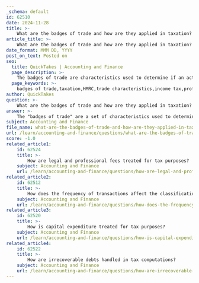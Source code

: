 ```yaml
---
_schema: default
id: 62510
date: 2024-11-28
title: >-
    What are the badges of trade and how are they applied in taxation?
article_title: >-
    What are the badges of trade and how are they applied in taxation?
date_format: MMM DD, YYYY
post_on_text: Posted on
seo:
  title: QuickTakes | Accounting and Finance
  page_description: >-
    The badges of trade are characteristics used to determine if an activity is trading for tax purposes, significant for assessing income tax on trading profits.
  page_keywords: >-
    badges of trade,taxation,HMRC,trade characteristics,income tax,profit motive,assets,ownership duration,transaction frequency
author: QuickTakes
question: >-
    What are the badges of trade and how are they applied in taxation?
answer: >-
    The "badges of trade" are a set of characteristics used to determine whether an activity constitutes trading for tax purposes. These badges help distinguish between trading activities and non-trading transactions, which is crucial for assessing income tax liability on trading profits. The concept was first identified in a 1955 report by the Royal Commission on the Taxation of Profits and Income, and over time, the list has evolved through case law, with HMRC currently recognizing nine badges of trade.\n\nThe key badges of trade include:\n\n1. **Motive or Intention**: The intention behind the activity is a significant factor. If the primary motive is to make a profit, it is more likely to be considered trading.\n   \n2. **Trading Interests in the Same or Similar Field**: Engaging in activities that are consistent with a trading business or in a similar field can indicate trading behavior.\n\n3. **Nature of the Asset**: The type of asset involved can influence the classification. For example, assets that are typically bought and sold in a trading context are more likely to be considered trading assets.\n\n4. **Period of Ownership**: The length of time an asset is held can be indicative. Shorter holding periods may suggest trading, while longer periods may suggest investment.\n\n5. **Frequency of Transactions**: Regular and repeated transactions are more characteristic of trading than sporadic or one-off transactions.\n\nThe application of these badges is not straightforward; the weight given to each badge depends on the specific circumstances of the case. Courts and tribunals often consider a combination of these badges when determining whether an activity is trading or not. For instance, a hobby that generates income may become taxable if it meets several of the badges of trade criteria.\n\nIn summary, the badges of trade serve as a framework for tax authorities to assess whether an activity should be classified as trading, which has significant implications for income tax obligations. Understanding these badges is essential for sole traders and individuals engaged in business activities to ensure compliance with tax laws.
subject: Accounting and Finance
file_name: what-are-the-badges-of-trade-and-how-are-they-applied-in-taxation.md
url: /learn/accounting-and-finance/questions/what-are-the-badges-of-trade-and-how-are-they-applied-in-taxation
score: -1.0
related_article1:
    id: 62524
    title: >-
        How are legal and professional fees treated for tax purposes?
    subject: Accounting and Finance
    url: /learn/accounting-and-finance/questions/how-are-legal-and-professional-fees-treated-for-tax-purposes
related_article2:
    id: 62512
    title: >-
        How does the frequency of transactions affect the classification of a trade?
    subject: Accounting and Finance
    url: /learn/accounting-and-finance/questions/how-does-the-frequency-of-transactions-affect-the-classification-of-a-trade
related_article3:
    id: 62520
    title: >-
        How is capital expenditure treated for tax purposes?
    subject: Accounting and Finance
    url: /learn/accounting-and-finance/questions/how-is-capital-expenditure-treated-for-tax-purposes
related_article4:
    id: 62522
    title: >-
        How are irrecoverable debts handled in tax computations?
    subject: Accounting and Finance
    url: /learn/accounting-and-finance/questions/how-are-irrecoverable-debts-handled-in-tax-computations
---
```


&nbsp;